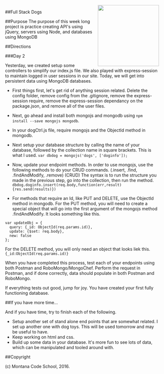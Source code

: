 <img src="http://montanacodeschool.com/wp-content/uploads/2015/06/MCS_LOGO_v1.png" width="200" align="right"/>

##Full Stack Dogs

##Purpose
The purpose of this week long project is practice creating API's using jQuery, servers using Node, and databases using MongoDB

##Directions

###Day 2

Yesterday, we created setup some controllers to simplify our index.js file. We also played with express-session to maintain logged in user sessions in our site. Today, we will get into persistent data using MongoDB databases.

* First things first, let's get rid of anything session related. Delete the config folder, remove config from the .gitignore, remove the express-session require, remove the express-session dependancy on the package.json, and remove all of the user files.

* Next, go ahead and install both mongojs and mongodb using ``npm install --save mongojs mongodb``.

* In your dogCtrl.js file, require mongojs and the ObjectId method in mongodb.

* Next setup your database structure by calling the name of your database, followed by the collection name in square brackets. This is what I used. ``var dbdog = mongojs('dogs', ['doginfo']);``

* Now, update your endpoint methods. In order to use mongojs, use the following methods to do your CRUD commands. (.insert, .find, .findAndModify, .remove) (CRUD) The syntax is to run the structure you made in the previous step, go into the collection, then run the method. ``dbdog.doginfo.insert(req.body,function(err,result){res.send(results)})``

* For methods that require an Id, like PUT and DELETE, use the ObjectId method in mongodb. For the PUT method, you will need to create a special object that will go into the first argument of the mongojs method .findAndModify. It looks something like this.
```
var updateObj = {
  query: {_id: ObjectId(req.params.id)},
  update: {$set: req.body},
  new: false
};
```
For the DELETE method, you will only need an object that looks liek this. ``{_id:ObjectId(req.params.id)}``

When you have completed this process, test each of your endpoints using both Postman and RoboMongo/MongoChef. Perform the request in Postman, and if done correctly, data should populate in both Postman and RoboMongo.

If everything tests out good, jump for joy. You have created your first fully functioning database.


##If you have more time...

And if you have time, try to finish each of the following.

  * Setup another set of stand alone end points that are somewhat related. I set up another one with dog toys. This will be used tomorrow and may be useful to have.
  * Keep working on html and css.
  * Build up some data in your database. It's more fun to see lots of data, which can be manipulated and tooled around with.


##Copyright

(c) Montana Code School, 2016.
